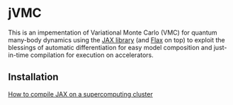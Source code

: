 # jVMC
This is an impementation of Variational Monte Carlo (VMC) for quantum many-body dynamics using the [JAX library](https://jax.readthedocs.io "JAX library") (and [Flax](https://flax.readthedocs.io "FLAX library") on top) to exploit the blessings of automatic differentiation for easy model composition and just-in-time compilation for execution on accelerators.

## Installation

[How to compile JAX on a supercomputing cluster](documentation/readme/compile_jax_on_cluster.md)
